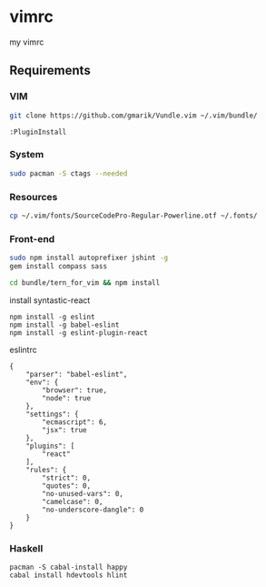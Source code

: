# vimrc
my vimrc

## Requirements
### VIM
``` sh
git clone https://github.com/gmarik/Vundle.vim ~/.vim/bundle/
```
``` vim
:PluginInstall
```

### System
``` sh
sudo pacman -S ctags --needed
```

### Resources
``` sh
cp ~/.vim/fonts/SourceCodePro-Regular-Powerline.otf ~/.fonts/
```

### Front-end
``` sh
sudo npm install autoprefixer jshint -g
gem install compass sass

cd bundle/tern_for_vim && npm install
```

install syntastic-react
```
npm install -g eslint
npm install -g babel-eslint
npm install -g eslint-plugin-react
```
eslintrc
```
{
    "parser": "babel-eslint",
    "env": {
        "browser": true,
        "node": true
    },
    "settings": {
        "ecmascript": 6,
        "jsx": true
    },
    "plugins": [
        "react"
    ],
    "rules": {
        "strict": 0,
        "quotes": 0,
        "no-unused-vars": 0,
        "camelcase": 0,
        "no-underscore-dangle": 0
    }
}
```

### Haskell
```
pacman -S cabal-install happy
cabal install hdevtools hlint
```

